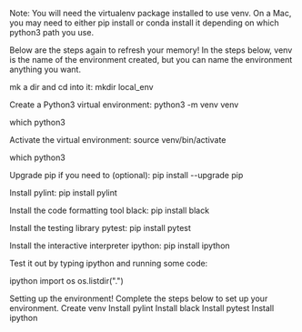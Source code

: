 Note: You will need the virtualenv package installed to use venv. On a Mac, you may need to either pip install or conda install it depending on which python3 path you use.

Below are the steps again to refresh your memory! In the steps below, venv is the name of the environment created, but you can name the environment anything you want.

mk a dir and cd into it:
mkdir local_env

Create a Python3 virtual environment: 
python3 -m venv venv

which python3

Activate the virtual environment: 
source venv/bin/activate

which python3

Upgrade pip if you need to (optional): 
pip install --upgrade pip

Install pylint: 
pip install pylint

Install the code formatting tool black: 
pip install black

Install the testing library pytest: 
pip install pytest

Install the interactive interpreter ipython: 
pip install ipython

Test it out by typing ipython and running some code:

ipython
import os
os.listdir(".")

Setting up the environment!
Complete the steps below to set up your environment.
Create venv
Install pylint
Install black
Install pytest
Install ipython

